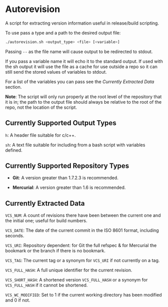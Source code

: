 Autorevision
============

A script for extracting version information useful in release/build scripting.

To use pass a type and a path to the desired output file:

```bash
./autorevision.sh <output_type> <file> [<variable>]
```

Passing `--` as the file name will cause output to be redirected to stdout.

If you pass a variable name it will echo it to the standard output.
If used with the sh output it will use the file as a cache for use outside a repo so it can still send the stored values of variables to stdout.

For a list of the variables you can pass see the *Currently Extracted Data* section.

**Note**: The script will only run properly at the root level of the repository that it is in; the path to the output file should always be relative to the root of the repo, not the location of the script.


Currently Supported Output Types
--------------------------------

`h`: A header file suitable for c/c++.

`sh`: A text file suitable for including from a bash script with variables defined.


Currently Supported Repository Types
------------------------------------

* **Git**: A version greater than 1.7.2.3 is recommended.

* **Mercurial**: A version greater than 1.6 is recommended.


Currently Extracted Data
------------------------

`VCS_NUM`: A count of revisions there have been between the current one and the initial one; useful for build numbers.

`VCS_DATE`: The date of the current commit in the ISO 8601 format, including seconds.

`VCS_URI`: Repository dependent: for Git the full refspec & for Mercurial the bookmark or the branch if there is no bookmark.

`VCS_TAG`: The current tag or a synonym for `VCS_URI` if not currently on a tag.

`VCS_FULL_HASH`: A full unique identifier for the current revision.

`VCS_SHORT_HASH`: A shortened version `VCS_FULL_HASH` or a synonym for `VCS_FULL_HASH` if it cannot be shortened.

`VCS_WC_MODIFIED`: Set to 1 if the current working directory has been modified and 0 if not.
